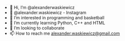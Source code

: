 - 👋 Hi, I’m @alexanderwaskiewicz
- 📸 @alexander.waskiewicz - Instagram
- 👀 I’m interested in programming and basketball
- 🌱 I’m currently learning Python, C++ and HTML
- 💞️ I’m looking to collaborate 
- 📫 How to reach me alexander.waskiewicz@gmail.com

<!---
alexanderwaskiewicz/alexanderwaskiewicz is a ✨ special ✨ repository because its `README.md` (this file) appears on your GitHub profile.
You can click the Preview link to take a look at your changes.
--->
